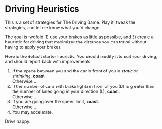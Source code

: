 # Driving Heuristics

This is a set of strategies for The Driving Game. Play it, tweak the strategies, and let me know what you'd change.

The goal is twofold: 1) use your brakes as little as possible, and 2) create a heuristic for driving that maximizes the distance you can travel without having to apply your brakes.

Here is the default starter heuristic. You should modify it to suit your driving, and should report back with improvements.

1. If the space between you and the car in front of you is *static or shrinking*, **coast**.<br>
Otherwise …
2. If the number of cars with brake lights in front of you (B) is greater than the number of lanes going in your direction (L), **coast**.<br>
Otherwise …
3. If you are going over the speed limit, **coast**.<br>
Otherwise …
4. You may accelerate.

Drive happy.

